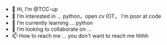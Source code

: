 - 👋 Hi, I’m @TCC-up
- 👀 I’m interested in ...
python，open cv IOT，
I'm poor at code
- 🌱 I’m currently learning ...
python
- 💞️ I’m looking to collaborate on ...
- 📫 How to reach me ...
you don't want to reach me hhhh
<!---
TCC-up/TCC-up is a ✨ special ✨ repository because its `README.md` (this file) appears on your GitHub profile.
You can click the Preview link to take a look at your changes.
--->
